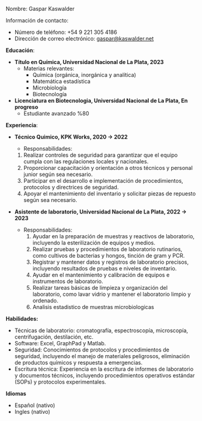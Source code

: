 Nombre: Gaspar Kaswalder

Información de contacto:

- Número de teléfono: +54 9 221 305 4186
- Dirección de correo electrónico: [gaspar@kaswalder.net](mailto:gaspar@kaswalder.net)

**Educación**:

- **Título en Química, Universidad Nacional de La Plata, 2023**
	- Materias relevantes:
	    - Química (orgánica, inorgánica y analítica)
	    - Matemática estadística
	    - Microbiología
	    - Biotecnología
- **Licenciatura en Biotecnologia, Universidad Nacional de La Plata, En progreso**
	- Estudiante avanzado %80

**Experiencia**:

- **Técnico Quimico, KPK Works, 2020 → 2022**
    - Responsabilidades:

    1. Realizar controles de seguridad para garantizar que el equipo cumpla con las regulaciones locales y nacionales.
    2. Proporcionar capacitación y orientación a otros técnicos y personal junior según sea necesario.
    3. Participar en el desarrollo e implementación de procedimientos, protocolos y directrices de seguridad.
    4. Apoyar el mantenimiento del inventario y solicitar piezas de repuesto según sea necesario.

- **Asistente de laboratorio, Universidad Nacional de La Plata, 2022 → 2023**
    - Responsabilidades:
        1. Ayudar en la preparación de muestras y reactivos de laboratorio, incluyendo la esterilización de equipos y medios.
        2. Realizar pruebas y procedimientos de laboratorio rutinarios, como cultivos de bacterias y hongos, tinción de gram y PCR.
        3. Registrar y mantener datos y registros de laboratorio precisos, incluyendo resultados de pruebas e niveles de inventario.
        4. Ayudar en el mantenimiento y calibración de equipos e instrumentos de laboratorio.
        5. Realizar tareas básicas de limpieza y organización del laboratorio, como lavar vidrio y mantener el laboratorio limpio y ordenado.
        6. Analisis estadistico de muestras microbiologicas

**Habilidades:**

- Técnicas de laboratorio: cromatografía, espectroscopía, microscopía, centrifugación, destilación, etc.
- Software: Excel, GraphPad y Matlab.
- Seguridad: Conocimientos de protocolos y procedimientos de seguridad, incluyendo el manejo de materiales peligrosos, eliminación de productos químicos y respuesta a emergencias.
- Escritura técnica: Experiencia en la escritura de informes de laboratorio y documentos técnicos, incluyendo procedimientos operativos estándar (SOPs) y protocolos experimentales.

**Idiomas**

- Español (nativo)
- Ingles (nativo)

